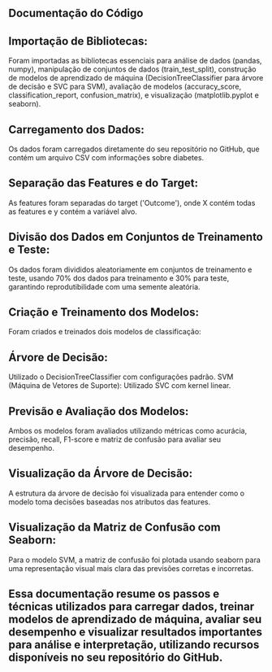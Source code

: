 ## Documentação do Código
## Importação de Bibliotecas:
Foram importadas as bibliotecas essenciais para análise de dados (pandas, numpy), manipulação de conjuntos de dados (train_test_split), construção de modelos de aprendizado de máquina (DecisionTreeClassifier para árvore de decisão e SVC para SVM), avaliação de modelos (accuracy_score, classification_report, confusion_matrix), e visualização (matplotlib.pyplot e seaborn).

## Carregamento dos Dados:
Os dados foram carregados diretamente do seu repositório no GitHub, que contém um arquivo CSV com informações sobre diabetes.

## Separação das Features e do Target:
As features foram separadas do target ('Outcome'), onde X contém todas as features e y contém a variável alvo.

## Divisão dos Dados em Conjuntos de Treinamento e Teste:
Os dados foram divididos aleatoriamente em conjuntos de treinamento e teste, usando 70% dos dados para treinamento e 30% para teste, garantindo reprodutibilidade com uma semente aleatória.

## Criação e Treinamento dos Modelos:
Foram criados e treinados dois modelos de classificação:

## Árvore de Decisão: 
Utilizado o DecisionTreeClassifier com configurações padrão.
SVM (Máquina de Vetores de Suporte): Utilizado SVC com kernel linear.

## Previsão e Avaliação dos Modelos:
Ambos os modelos foram avaliados utilizando métricas como acurácia, precisão, recall, F1-score e matriz de confusão para avaliar seu desempenho.

## Visualização da Árvore de Decisão:
A estrutura da árvore de decisão foi visualizada para entender como o modelo toma decisões baseadas nos atributos das features.

## Visualização da Matriz de Confusão com Seaborn:
Para o modelo SVM, a matriz de confusão foi plotada usando seaborn para uma representação visual mais clara das previsões corretas e incorretas.

## Essa documentação resume os passos e técnicas utilizados para carregar dados, treinar modelos de aprendizado de máquina, avaliar seu desempenho e visualizar resultados importantes para análise e interpretação, utilizando recursos disponíveis no seu repositório do GitHub.
